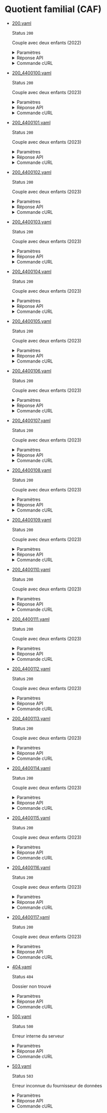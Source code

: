# Quotient familial (CAF)
* [200.yaml](200.yaml)

  Status `200`

  Couple avec deux enfants (2022)

  <details><summary>Paramètres</summary>
  <p>

  ```json
  {
    "numeroAllocataire": 2345678,
    "codePostal": 75001
  }
  ```

  </p>
  </details>

  <details><summary>Réponse API</summary>
  <p>

  ```json
  {
    "quotientFamilial": 1234,
    "mois": 7,
    "annee": 2022,
    "allocataires": [
      {
        "nomPrenom": "MARIE DUPONT",
        "dateDeNaissance": "01031988",
        "sexe": "F"
      },
      {
        "nomPrenom": "JEAN DUPONT",
        "dateDeNaissance": "01041990",
        "sexe": "M"
      }
    ],
    "enfants": [
      {
        "nomPrenom": "JACQUES DUPONT",
        "dateDeNaissance": "01012010",
        "sexe": "M"
      },
      {
        "nomPrenom": "JEANNE DUPONT",
        "dateDeNaissance": "01022012",
        "sexe": "F"
      }
    ],
    "adresse": {
      "identite": "Monsieur JEAN DUPONT",
      "complementIdentite": "APPARTEMENT 51",
      "complementIdentiteGeo": "RESIDENCE DES COLOMBES",
      "numeroRue": "42 RUE DE LA PAIX",
      "lieuDit": "ILOTS DES OISEAUX",
      "codePostalVille": "75001 PARIS",
      "pays": "FRANCE"
    }
  }
  ```

  </p>
  </details>

  <details><summary>Commande cURL</summary>
  <p>

  ```bash
  curl -H "X-Api-Key: $token" \
    -G -d 'numeroAllocataire=2345678' -d 'codePostal=75001' \
    --url "https://staging.particulier.api.gouv.fr/api/v2/composition-familiale"
  ```

  </p>
  </details>
* [200_4400100.yaml](200_4400100.yaml)

  Status `200`

  Couple avec deux enfants (2023)

  <details><summary>Paramètres</summary>
  <p>

  ```json
  {
    "numeroAllocataire": 4400100,
    "codePostal": 44100
  }
  ```

  </p>
  </details>

  <details><summary>Réponse API</summary>
  <p>

  ```json
  {
    "quotientFamilial": 600,
    "mois": 7,
    "annee": 2023,
    "allocataires": [
      {
        "nomPrenom": "DUPONT JEAN",
        "dateDeNaissance": "25021969",
        "sexe": "M"
      },
      {
        "nomPrenom": "DUPONT JEANNE",
        "dateDeNaissance": "25021969",
        "sexe": "F"
      }
    ],
    "enfants": [
      {
        "nomPrenom": "DUPONT THOMAS",
        "dateDeNaissance": "05052005",
        "sexe": "M"
      },
      {
        "nomPrenom": "DUPONT HUGO",
        "dateDeNaissance": "05052005",
        "sexe": "M"
      }
    ],
    "adresse": {
      "identite": "Monsieur JEAN DUPONT",
      "complementIdentite": "APPARTEMENT 51",
      "complementIdentiteGeo": "RESIDENCE DES COLOMBES",
      "numeroRue": "42 RUE DE LA PAIX",
      "lieuDit": "ILOTS DES OISEAUX",
      "codePostalVille": "44000 NANTES",
      "pays": "FRANCE"
    }
  }
  ```

  </p>
  </details>

  <details><summary>Commande cURL</summary>
  <p>

  ```bash
  curl -H "X-Api-Key: $token" \
    -G -d 'numeroAllocataire=4400100' -d 'codePostal=44100' \
    --url "https://staging.particulier.api.gouv.fr/api/v2/composition-familiale"
  ```

  </p>
  </details>
* [200_4400101.yaml](200_4400101.yaml)

  Status `200`

  Couple avec deux enfants (2023)

  <details><summary>Paramètres</summary>
  <p>

  ```json
  {
    "numeroAllocataire": 4400101,
    "codePostal": 44100
  }
  ```

  </p>
  </details>

  <details><summary>Réponse API</summary>
  <p>

  ```json
  {
    "quotientFamilial": 600,
    "mois": 7,
    "annee": 2023,
    "allocataires": [
      {
        "nomPrenom": "MARTIN MARIE",
        "dateDeNaissance": "25021969",
        "sexe": "F"
      },
      {
        "nomPrenom": "MARTIN PIERRE",
        "dateDeNaissance": "25021969",
        "sexe": "M"
      }
    ],
    "enfants": [
      {
        "nomPrenom": "MARTIN Léa",
        "dateDeNaissance": "05062005",
        "sexe": "F"
      },
      {
        "nomPrenom": "MARTIN ÉLISE",
        "dateDeNaissance": "05062005",
        "sexe": "F"
      }
    ],
    "adresse": {
      "identite": "MARTIN MARIE & PIERRE",
      "complementIdentite": "APPARTEMENT 51",
      "complementIdentiteGeo": "RESIDENCE DES COLOMBES",
      "numeroRue": "42 RUE DE LA PAIX",
      "lieuDit": "ILOTS DES OISEAUX",
      "codePostalVille": "44000 NANTES",
      "pays": "FRANCE"
    }
  }
  ```

  </p>
  </details>

  <details><summary>Commande cURL</summary>
  <p>

  ```bash
  curl -H "X-Api-Key: $token" \
    -G -d 'numeroAllocataire=4400101' -d 'codePostal=44100' \
    --url "https://staging.particulier.api.gouv.fr/api/v2/composition-familiale"
  ```

  </p>
  </details>
* [200_4400102.yaml](200_4400102.yaml)

  Status `200`

  Couple avec deux enfants (2023)

  <details><summary>Paramètres</summary>
  <p>

  ```json
  {
    "numeroAllocataire": 4400102,
    "codePostal": 44100
  }
  ```

  </p>
  </details>

  <details><summary>Réponse API</summary>
  <p>

  ```json
  {
    "quotientFamilial": 740,
    "mois": 7,
    "annee": 2023,
    "allocataires": [
      {
        "nomPrenom": "LEROY PIERRE",
        "dateDeNaissance": "25021969",
        "sexe": "M"
      },
      {
        "nomPrenom": "LEROY PIERRETTE",
        "dateDeNaissance": "25021969",
        "sexe": "F"
      }
    ],
    "enfants": [
      {
        "nomPrenom": "LEROY MAXIME",
        "dateDeNaissance": "05072005",
        "sexe": "M"
      },
      {
        "nomPrenom": "LEROY LUCAS",
        "dateDeNaissance": "05072005",
        "sexe": "M"
      }
    ],
    "adresse": {
      "identite": "LEROY PIERRE & PIERRETTE",
      "complementIdentite": "APPARTEMENT 51",
      "complementIdentiteGeo": "RESIDENCE DES COLOMBES",
      "numeroRue": "42 RUE DE LA PAIX",
      "lieuDit": "ILOTS DES OISEAUX",
      "codePostalVille": "44000 NANTES",
      "pays": "FRANCE"
    }
  }
  ```

  </p>
  </details>

  <details><summary>Commande cURL</summary>
  <p>

  ```bash
  curl -H "X-Api-Key: $token" \
    -G -d 'numeroAllocataire=4400102' -d 'codePostal=44100' \
    --url "https://staging.particulier.api.gouv.fr/api/v2/composition-familiale"
  ```

  </p>
  </details>
* [200_4400103.yaml](200_4400103.yaml)

  Status `200`

  Couple avec deux enfants (2023)

  <details><summary>Paramètres</summary>
  <p>

  ```json
  {
    "numeroAllocataire": 4400103,
    "codePostal": 44100
  }
  ```

  </p>
  </details>

  <details><summary>Réponse API</summary>
  <p>

  ```json
  {
    "quotientFamilial": 740,
    "mois": 7,
    "annee": 2023,
    "allocataires": [
      {
        "nomPrenom": "BERNARD SOPHIE",
        "dateDeNaissance": "25021969",
        "sexe": "F"
      },
      {
        "nomPrenom": "BERNARD THIERRY",
        "dateDeNaissance": "25021969",
        "sexe": "M"
      }
    ],
    "enfants": [
      {
        "nomPrenom": "BERNARD AMÉLIE",
        "dateDeNaissance": "05082005",
        "sexe": "F"
      },
      {
        "nomPrenom": "BERNARD NATHAN",
        "dateDeNaissance": "05082005",
        "sexe": "M"
      }
    ],
    "adresse": {
      "identite": "BERNARD THIERRY & SOPHIE",
      "complementIdentite": "APPARTEMENT 51",
      "complementIdentiteGeo": "RESIDENCE DES COLOMBES",
      "numeroRue": "42 RUE DE LA PAIX",
      "lieuDit": "ILOTS DES OISEAUX",
      "codePostalVille": "44000 NANTES",
      "pays": "FRANCE"
    }
  }
  ```

  </p>
  </details>

  <details><summary>Commande cURL</summary>
  <p>

  ```bash
  curl -H "X-Api-Key: $token" \
    -G -d 'numeroAllocataire=4400103' -d 'codePostal=44100' \
    --url "https://staging.particulier.api.gouv.fr/api/v2/composition-familiale"
  ```

  </p>
  </details>
* [200_4400104.yaml](200_4400104.yaml)

  Status `200`

  Couple avec deux enfants (2023)

  <details><summary>Paramètres</summary>
  <p>

  ```json
  {
    "numeroAllocataire": 4400104,
    "codePostal": 44100
  }
  ```

  </p>
  </details>

  <details><summary>Réponse API</summary>
  <p>

  ```json
  {
    "quotientFamilial": 1000,
    "mois": 7,
    "annee": 2023,
    "allocataires": [
      {
        "nomPrenom": "DUBOIS MICHEL",
        "dateDeNaissance": "25021969",
        "sexe": "M"
      },
      {
        "nomPrenom": "DUBOIS MICHELLE",
        "dateDeNaissance": "25021969",
        "sexe": "F"
      }
    ],
    "enfants": [
      {
        "nomPrenom": "DUBOIS LUCAS",
        "dateDeNaissance": "05092005",
        "sexe": "M"
      },
      {
        "nomPrenom": "DUBOIS EMMA",
        "dateDeNaissance": "05092005",
        "sexe": "F"
      }
    ],
    "adresse": {
      "identite": "DUBOIS MICHELLE & MICHEL",
      "complementIdentite": "APPARTEMENT 51",
      "complementIdentiteGeo": "RESIDENCE DES COLOMBES",
      "numeroRue": "42 RUE DE LA PAIX",
      "lieuDit": "ILOTS DES OISEAUX",
      "codePostalVille": "44000 NANTES",
      "pays": "FRANCE"
    }
  }
  ```

  </p>
  </details>

  <details><summary>Commande cURL</summary>
  <p>

  ```bash
  curl -H "X-Api-Key: $token" \
    -G -d 'numeroAllocataire=4400104' -d 'codePostal=44100' \
    --url "https://staging.particulier.api.gouv.fr/api/v2/composition-familiale"
  ```

  </p>
  </details>
* [200_4400105.yaml](200_4400105.yaml)

  Status `200`

  Couple avec deux enfants (2023)

  <details><summary>Paramètres</summary>
  <p>

  ```json
  {
    "numeroAllocataire": 4400105,
    "codePostal": 44100
  }
  ```

  </p>
  </details>

  <details><summary>Réponse API</summary>
  <p>

  ```json
  {
    "quotientFamilial": 1000,
    "mois": 7,
    "annee": 2023,
    "allocataires": [
      {
        "nomPrenom": "LEFEBVRE CLAIRE",
        "dateDeNaissance": "25021969",
        "sexe": "F"
      },
      {
        "nomPrenom": "LEFEBVRE CLAUDE",
        "dateDeNaissance": "26021969",
        "sexe": "M"
      }
    ],
    "enfants": [
      {
        "nomPrenom": "LEFEBVRE MANON",
        "dateDeNaissance": "05102005",
        "sexe": "F"
      },
      {
        "nomPrenom": "LEFEBVRE CHLOÉ",
        "dateDeNaissance": "05102005",
        "sexe": "F"
      }
    ],
    "adresse": {
      "identite": "LEFEBVRE CLAIRE & CLAUDE",
      "complementIdentite": "APPARTEMENT 51",
      "complementIdentiteGeo": "RESIDENCE DES COLOMBES",
      "numeroRue": "42 RUE DE LA PAIX",
      "lieuDit": "ILOTS DES OISEAUX",
      "codePostalVille": "44000 NANTES",
      "pays": "FRANCE"
    }
  }
  ```

  </p>
  </details>

  <details><summary>Commande cURL</summary>
  <p>

  ```bash
  curl -H "X-Api-Key: $token" \
    -G -d 'numeroAllocataire=4400105' -d 'codePostal=44100' \
    --url "https://staging.particulier.api.gouv.fr/api/v2/composition-familiale"
  ```

  </p>
  </details>
* [200_4400106.yaml](200_4400106.yaml)

  Status `200`

  Couple avec deux enfants (2023)

  <details><summary>Paramètres</summary>
  <p>

  ```json
  {
    "numeroAllocataire": 4400106,
    "codePostal": 44100
  }
  ```

  </p>
  </details>

  <details><summary>Réponse API</summary>
  <p>

  ```json
  {
    "quotientFamilial": 1080,
    "mois": 7,
    "annee": 2023,
    "allocataires": [
      {
        "nomPrenom": "MOREAU ANDRÉ",
        "dateDeNaissance": "25021969",
        "sexe": "M"
      },
      {
        "nomPrenom": "MOREAU ANGEL",
        "dateDeNaissance": "26021969",
        "sexe": "F"
      }
    ],
    "enfants": [
      {
        "nomPrenom": "MOREAU ADRIEN",
        "dateDeNaissance": "05112005",
        "sexe": "M"
      },
      {
        "nomPrenom": "MOREAU VALENTIN",
        "dateDeNaissance": "05112005",
        "sexe": "M"
      }
    ],
    "adresse": {
      "identite": "MOREAU ANDRÉ & ANGEL",
      "complementIdentite": "APPARTEMENT 51",
      "complementIdentiteGeo": "RESIDENCE DES COLOMBES",
      "numeroRue": "42 RUE DE LA PAIX",
      "lieuDit": "ILOTS DES OISEAUX",
      "codePostalVille": "44000 NANTES",
      "pays": "FRANCE"
    }
  }
  ```

  </p>
  </details>

  <details><summary>Commande cURL</summary>
  <p>

  ```bash
  curl -H "X-Api-Key: $token" \
    -G -d 'numeroAllocataire=4400106' -d 'codePostal=44100' \
    --url "https://staging.particulier.api.gouv.fr/api/v2/composition-familiale"
  ```

  </p>
  </details>
* [200_4400107.yaml](200_4400107.yaml)

  Status `200`

  Couple avec deux enfants (2023)

  <details><summary>Paramètres</summary>
  <p>

  ```json
  {
    "numeroAllocataire": 4400107,
    "codePostal": 44100
  }
  ```

  </p>
  </details>

  <details><summary>Réponse API</summary>
  <p>

  ```json
  {
    "quotientFamilial": 1080,
    "mois": 7,
    "annee": 2023,
    "allocataires": [
      {
        "nomPrenom": "LAMBERT JULIETTE",
        "dateDeNaissance": "25021969",
        "sexe": "F"
      },
      {
        "nomPrenom": "LAMBERT JULIEN",
        "dateDeNaissance": "26021969",
        "sexe": "M"
      }
    ],
    "enfants": [
      {
        "nomPrenom": "LAMBERT MATHILDE",
        "dateDeNaissance": "05122005",
        "sexe": "F"
      },
      {
        "nomPrenom": "LAMBERT ZOÉ",
        "dateDeNaissance": "05122005",
        "sexe": "F"
      }
    ],
    "adresse": {
      "identite": "LAMBERT JULIEN & JULIETTE",
      "complementIdentite": "APPARTEMENT 51",
      "complementIdentiteGeo": "RESIDENCE DES COLOMBES",
      "numeroRue": "42 RUE DE LA PAIX",
      "lieuDit": "ILOTS DES OISEAUX",
      "codePostalVille": "44000 NANTES",
      "pays": "FRANCE"
    }
  }
  ```

  </p>
  </details>

  <details><summary>Commande cURL</summary>
  <p>

  ```bash
  curl -H "X-Api-Key: $token" \
    -G -d 'numeroAllocataire=4400107' -d 'codePostal=44100' \
    --url "https://staging.particulier.api.gouv.fr/api/v2/composition-familiale"
  ```

  </p>
  </details>
* [200_4400108.yaml](200_4400108.yaml)

  Status `200`

  Couple avec deux enfants (2023)

  <details><summary>Paramètres</summary>
  <p>

  ```json
  {
    "numeroAllocataire": 4400108,
    "codePostal": 44100
  }
  ```

  </p>
  </details>

  <details><summary>Réponse API</summary>
  <p>

  ```json
  {
    "quotientFamilial": 1400,
    "mois": 7,
    "annee": 2023,
    "allocataires": [
      {
        "nomPrenom": "PETIT LAURENT",
        "dateDeNaissance": "25021969",
        "sexe": "M"
      },
      {
        "nomPrenom": "PETIT LAURINE",
        "dateDeNaissance": "26021969",
        "sexe": "F"
      }
    ],
    "enfants": [
      {
        "nomPrenom": "PETIT CLÉMENT",
        "dateDeNaissance": "05052005",
        "sexe": "M"
      },
      {
        "nomPrenom": "PETIT THÉO",
        "dateDeNaissance": "05052005",
        "sexe": "M"
      }
    ],
    "adresse": {
      "identite": "PETIT LAURENT & LAURINE",
      "complementIdentite": "APPARTEMENT 51",
      "complementIdentiteGeo": "RESIDENCE DES COLOMBES",
      "numeroRue": "42 RUE DE LA PAIX",
      "lieuDit": "ILOTS DES OISEAUX",
      "codePostalVille": "44000 NANTES",
      "pays": "FRANCE"
    }
  }
  ```

  </p>
  </details>

  <details><summary>Commande cURL</summary>
  <p>

  ```bash
  curl -H "X-Api-Key: $token" \
    -G -d 'numeroAllocataire=4400108' -d 'codePostal=44100' \
    --url "https://staging.particulier.api.gouv.fr/api/v2/composition-familiale"
  ```

  </p>
  </details>
* [200_4400109.yaml](200_4400109.yaml)

  Status `200`

  Couple avec deux enfants (2023)

  <details><summary>Paramètres</summary>
  <p>

  ```json
  {
    "numeroAllocataire": 4400109,
    "codePostal": 44100
  }
  ```

  </p>
  </details>

  <details><summary>Réponse API</summary>
  <p>

  ```json
  {
    "quotientFamilial": 1400,
    "mois": 7,
    "annee": 2023,
    "allocataires": [
      {
        "nomPrenom": "SIMON NATHALIE",
        "dateDeNaissance": "25021969",
        "sexe": "F"
      },
      {
        "nomPrenom": "SIMON NATHAN",
        "dateDeNaissance": "26021969",
        "sexe": "M"
      }
    ],
    "enfants": [
      {
        "nomPrenom": "SIMON LÉA",
        "dateDeNaissance": "05062005",
        "sexe": "F"
      },
      {
        "nomPrenom": "SIMON CAMILLE",
        "dateDeNaissance": "05062005",
        "sexe": "F"
      }
    ],
    "adresse": {
      "identite": "SIMON NATHAN & NATHALIE",
      "complementIdentite": "APPARTEMENT 51",
      "complementIdentiteGeo": "RESIDENCE DES COLOMBES",
      "numeroRue": "42 RUE DE LA PAIX",
      "lieuDit": "ILOTS DES OISEAUX",
      "codePostalVille": "44000 NANTES",
      "pays": "FRANCE"
    }
  }
  ```

  </p>
  </details>

  <details><summary>Commande cURL</summary>
  <p>

  ```bash
  curl -H "X-Api-Key: $token" \
    -G -d 'numeroAllocataire=4400109' -d 'codePostal=44100' \
    --url "https://staging.particulier.api.gouv.fr/api/v2/composition-familiale"
  ```

  </p>
  </details>
* [200_4400110.yaml](200_4400110.yaml)

  Status `200`

  Couple avec deux enfants (2023)

  <details><summary>Paramètres</summary>
  <p>

  ```json
  {
    "numeroAllocataire": 4400110,
    "codePostal": 44100
  }
  ```

  </p>
  </details>

  <details><summary>Réponse API</summary>
  <p>

  ```json
  {
    "quotientFamilial": 1448,
    "mois": 7,
    "annee": 2023,
    "allocataires": [
      {
        "nomPrenom": "GIRARD JACQUES",
        "dateDeNaissance": "25021969",
        "sexe": "M"
      },
      {
        "nomPrenom": "GIRARD JACQUELINE",
        "dateDeNaissance": "26021969",
        "sexe": "F"
      }
    ],
    "enfants": [
      {
        "nomPrenom": "GIRARD LOUIS",
        "dateDeNaissance": "05072005",
        "sexe": "M"
      },
      {
        "nomPrenom": "GIRARD JULES",
        "dateDeNaissance": "05072005",
        "sexe": "M"
      }
    ],
    "adresse": {
      "identite": "GIRARD JACQUELINE & JACQUES",
      "complementIdentite": "APPARTEMENT 51",
      "complementIdentiteGeo": "RESIDENCE DES COLOMBES",
      "numeroRue": "42 RUE DE LA PAIX",
      "lieuDit": "ILOTS DES OISEAUX",
      "codePostalVille": "44000 NANTES",
      "pays": "FRANCE"
    }
  }
  ```

  </p>
  </details>

  <details><summary>Commande cURL</summary>
  <p>

  ```bash
  curl -H "X-Api-Key: $token" \
    -G -d 'numeroAllocataire=4400110' -d 'codePostal=44100' \
    --url "https://staging.particulier.api.gouv.fr/api/v2/composition-familiale"
  ```

  </p>
  </details>
* [200_4400111.yaml](200_4400111.yaml)

  Status `200`

  Couple avec deux enfants (2023)

  <details><summary>Paramètres</summary>
  <p>

  ```json
  {
    "numeroAllocataire": 4400111,
    "codePostal": 44100
  }
  ```

  </p>
  </details>

  <details><summary>Réponse API</summary>
  <p>

  ```json
  {
    "quotientFamilial": 1448,
    "mois": 7,
    "annee": 2023,
    "allocataires": [
      {
        "nomPrenom": "BOUCHER CHLOÉ",
        "dateDeNaissance": "25021969",
        "sexe": "F"
      },
      {
        "nomPrenom": "BOUCHER CORENTIN",
        "dateDeNaissance": "26021969",
        "sexe": "M"
      }
    ],
    "enfants": [
      {
        "nomPrenom": "BOUCHER ZOÉ",
        "dateDeNaissance": "05082005",
        "sexe": "F"
      },
      {
        "nomPrenom": "BOUCHER ANAÏS",
        "dateDeNaissance": "05082005",
        "sexe": "F"
      }
    ],
    "adresse": {
      "identite": "BOUCHER CORENTIN & CHLOÉ",
      "complementIdentite": "APPARTEMENT 51",
      "complementIdentiteGeo": "RESIDENCE DES COLOMBES",
      "numeroRue": "42 RUE DE LA PAIX",
      "lieuDit": "ILOTS DES OISEAUX",
      "codePostalVille": "44000 NANTES",
      "pays": "FRANCE"
    }
  }
  ```

  </p>
  </details>

  <details><summary>Commande cURL</summary>
  <p>

  ```bash
  curl -H "X-Api-Key: $token" \
    -G -d 'numeroAllocataire=4400111' -d 'codePostal=44100' \
    --url "https://staging.particulier.api.gouv.fr/api/v2/composition-familiale"
  ```

  </p>
  </details>
* [200_4400112.yaml](200_4400112.yaml)

  Status `200`

  Couple avec deux enfants (2023)

  <details><summary>Paramètres</summary>
  <p>

  ```json
  {
    "numeroAllocataire": 4400112,
    "codePostal": 44100
  }
  ```

  </p>
  </details>

  <details><summary>Réponse API</summary>
  <p>

  ```json
  {
    "quotientFamilial": 1700,
    "mois": 7,
    "annee": 2023,
    "allocataires": [
      {
        "nomPrenom": "MOULIN ANTOINE",
        "dateDeNaissance": "25021969",
        "sexe": "M"
      },
      {
        "nomPrenom": "MOULIN ANTOINETTE",
        "dateDeNaissance": "26021969",
        "sexe": "F"
      }
    ],
    "enfants": [
      {
        "nomPrenom": "MOULIN HUGO",
        "dateDeNaissance": "05092005",
        "sexe": "M"
      },
      {
        "nomPrenom": "MOULIN ÉMILIE",
        "dateDeNaissance": "05092005",
        "sexe": "F"
      }
    ],
    "adresse": {
      "identite": "MOULIN ANTOINETTE & ANTOINE",
      "complementIdentite": "APPARTEMENT 51",
      "complementIdentiteGeo": "RESIDENCE DES COLOMBES",
      "numeroRue": "42 RUE DE LA PAIX",
      "lieuDit": "ILOTS DES OISEAUX",
      "codePostalVille": "44000 NANTES",
      "pays": "FRANCE"
    }
  }
  ```

  </p>
  </details>

  <details><summary>Commande cURL</summary>
  <p>

  ```bash
  curl -H "X-Api-Key: $token" \
    -G -d 'numeroAllocataire=4400112' -d 'codePostal=44100' \
    --url "https://staging.particulier.api.gouv.fr/api/v2/composition-familiale"
  ```

  </p>
  </details>
* [200_4400113.yaml](200_4400113.yaml)

  Status `200`

  Couple avec deux enfants (2023)

  <details><summary>Paramètres</summary>
  <p>

  ```json
  {
    "numeroAllocataire": 4400113,
    "codePostal": 44100
  }
  ```

  </p>
  </details>

  <details><summary>Réponse API</summary>
  <p>

  ```json
  {
    "quotientFamilial": 1700,
    "mois": 7,
    "annee": 2023,
    "allocataires": [
      {
        "nomPrenom": "ROUSSEL CAMILLE",
        "dateDeNaissance": "25021969",
        "sexe": "M"
      },
      {
        "nomPrenom": "ROUSSEL CAMILLE",
        "dateDeNaissance": "26021969",
        "sexe": "F"
      }
    ],
    "enfants": [
      {
        "nomPrenom": "ROUSSEL ALICE",
        "dateDeNaissance": "05102005",
        "sexe": "F"
      },
      {
        "nomPrenom": "ROUSSEL VICTOR",
        "dateDeNaissance": "05102005",
        "sexe": "M"
      }
    ],
    "adresse": {
      "identite": "ROUSSEL CAMILLE & CAMILLE",
      "complementIdentite": "APPARTEMENT 51",
      "complementIdentiteGeo": "RESIDENCE DES COLOMBES",
      "numeroRue": "42 RUE DE LA PAIX",
      "lieuDit": "ILOTS DES OISEAUX",
      "codePostalVille": "44000 NANTES",
      "pays": "FRANCE"
    }
  }
  ```

  </p>
  </details>

  <details><summary>Commande cURL</summary>
  <p>

  ```bash
  curl -H "X-Api-Key: $token" \
    -G -d 'numeroAllocataire=4400113' -d 'codePostal=44100' \
    --url "https://staging.particulier.api.gouv.fr/api/v2/composition-familiale"
  ```

  </p>
  </details>
* [200_4400114.yaml](200_4400114.yaml)

  Status `200`

  Couple avec deux enfants (2023)

  <details><summary>Paramètres</summary>
  <p>

  ```json
  {
    "numeroAllocataire": 4400114,
    "codePostal": 44100
  }
  ```

  </p>
  </details>

  <details><summary>Réponse API</summary>
  <p>

  ```json
  {
    "quotientFamilial": 1717,
    "mois": 7,
    "annee": 2023,
    "allocataires": [
      {
        "nomPrenom": "BLANC PHILIPPE",
        "dateDeNaissance": "25021969",
        "sexe": "M"
      },
      {
        "nomPrenom": "BLANC SARAH",
        "dateDeNaissance": "26021969",
        "sexe": "F"
      }
    ],
    "enfants": [
      {
        "nomPrenom": "BLANC RAPHAËL",
        "dateDeNaissance": "05112005",
        "sexe": "M"
      },
      {
        "nomPrenom": "BLANC LÉONARD",
        "dateDeNaissance": "05112005",
        "sexe": "M"
      }
    ],
    "adresse": {
      "identite": "BLANC SARAH & PHILIPPE",
      "complementIdentite": "APPARTEMENT 51",
      "complementIdentiteGeo": "RESIDENCE DES COLOMBES",
      "numeroRue": "42 RUE DE LA PAIX",
      "lieuDit": "ILOTS DES OISEAUX",
      "codePostalVille": "44000 NANTES",
      "pays": "FRANCE"
    }
  }
  ```

  </p>
  </details>

  <details><summary>Commande cURL</summary>
  <p>

  ```bash
  curl -H "X-Api-Key: $token" \
    -G -d 'numeroAllocataire=4400114' -d 'codePostal=44100' \
    --url "https://staging.particulier.api.gouv.fr/api/v2/composition-familiale"
  ```

  </p>
  </details>
* [200_4400115.yaml](200_4400115.yaml)

  Status `200`

  Couple avec deux enfants (2023)

  <details><summary>Paramètres</summary>
  <p>

  ```json
  {
    "numeroAllocataire": 4400115,
    "codePostal": 44100
  }
  ```

  </p>
  </details>

  <details><summary>Réponse API</summary>
  <p>

  ```json
  {
    "quotientFamilial": 1717,
    "mois": 7,
    "annee": 2023,
    "allocataires": [
      {
        "nomPrenom": "GAUTIER ÉMILIE",
        "dateDeNaissance": "25021969",
        "sexe": "F"
      },
      {
        "nomPrenom": "GAUTIER SOAZIG",
        "dateDeNaissance": "26021969",
        "sexe": "F"
      }
    ],
    "enfants": [
      {
        "nomPrenom": "GAUTIER OCÉANE",
        "dateDeNaissance": "05122005",
        "sexe": "F"
      },
      {
        "nomPrenom": "GAUTIER NOÉMIE",
        "dateDeNaissance": "05122005",
        "sexe": "F"
      }
    ],
    "adresse": {
      "identite": "GAUTIER SOAZIG & ÉMILIE",
      "complementIdentite": "APPARTEMENT 51",
      "complementIdentiteGeo": "RESIDENCE DES COLOMBES",
      "numeroRue": "42 RUE DE LA PAIX",
      "lieuDit": "ILOTS DES OISEAUX",
      "codePostalVille": "44000 NANTES",
      "pays": "FRANCE"
    }
  }
  ```

  </p>
  </details>

  <details><summary>Commande cURL</summary>
  <p>

  ```bash
  curl -H "X-Api-Key: $token" \
    -G -d 'numeroAllocataire=4400115' -d 'codePostal=44100' \
    --url "https://staging.particulier.api.gouv.fr/api/v2/composition-familiale"
  ```

  </p>
  </details>
* [200_4400116.yaml](200_4400116.yaml)

  Status `200`

  Couple avec deux enfants (2023)

  <details><summary>Paramètres</summary>
  <p>

  ```json
  {
    "numeroAllocataire": 4400116,
    "codePostal": 44100
  }
  ```

  </p>
  </details>

  <details><summary>Réponse API</summary>
  <p>

  ```json
  {
    "quotientFamilial": 2000,
    "mois": 7,
    "annee": 2023,
    "allocataires": [
      {
        "nomPrenom": "MERCIER VICTOR",
        "dateDeNaissance": "25021969",
        "sexe": "M"
      },
      {
        "nomPrenom": "MERCIER MATHILDE",
        "dateDeNaissance": "26021969",
        "sexe": "F"
      }
    ],
    "enfants": [
      {
        "nomPrenom": "MERCIER ARTHUR",
        "dateDeNaissance": "05052005",
        "sexe": "M"
      },
      {
        "nomPrenom": "MERCIER THIBAULT",
        "dateDeNaissance": "05052005",
        "sexe": "M"
      }
    ],
    "adresse": {
      "identite": "MERCIER MATHILDE & VICTOR",
      "complementIdentite": "APPARTEMENT 51",
      "complementIdentiteGeo": "RESIDENCE DES COLOMBES",
      "numeroRue": "42 RUE DE LA PAIX",
      "lieuDit": "ILOTS DES OISEAUX",
      "codePostalVille": "44000 NANTES",
      "pays": "FRANCE"
    }
  }
  ```

  </p>
  </details>

  <details><summary>Commande cURL</summary>
  <p>

  ```bash
  curl -H "X-Api-Key: $token" \
    -G -d 'numeroAllocataire=4400116' -d 'codePostal=44100' \
    --url "https://staging.particulier.api.gouv.fr/api/v2/composition-familiale"
  ```

  </p>
  </details>
* [200_4400117.yaml](200_4400117.yaml)

  Status `200`

  Couple avec deux enfants (2023)

  <details><summary>Paramètres</summary>
  <p>

  ```json
  {
    "numeroAllocataire": 4400117,
    "codePostal": 44100
  }
  ```

  </p>
  </details>

  <details><summary>Réponse API</summary>
  <p>

  ```json
  {
    "quotientFamilial": 2000,
    "mois": 7,
    "annee": 2023,
    "allocataires": [
      {
        "nomPrenom": "ROBIN HÉLÈNE",
        "dateDeNaissance": "25021969",
        "sexe": "F"
      },
      {
        "nomPrenom": "ROBIN MARC",
        "dateDeNaissance": "26021969",
        "sexe": "M"
      }
    ],
    "enfants": [
      {
        "nomPrenom": "ROBIN MARGAUX",
        "dateDeNaissance": "05052005",
        "sexe": "F"
      },
      {
        "nomPrenom": "ROBIN MARIE",
        "dateDeNaissance": "05052005",
        "sexe": "F"
      }
    ],
    "adresse": {
      "identite": "ROBIN MARC & HÉLÈNE",
      "complementIdentite": "APPARTEMENT 51",
      "complementIdentiteGeo": "RESIDENCE DES COLOMBES",
      "numeroRue": "42 RUE DE LA PAIX",
      "lieuDit": "ILOTS DES OISEAUX",
      "codePostalVille": "44000 NANTES",
      "pays": "FRANCE"
    }
  }
  ```

  </p>
  </details>

  <details><summary>Commande cURL</summary>
  <p>

  ```bash
  curl -H "X-Api-Key: $token" \
    -G -d 'numeroAllocataire=4400117' -d 'codePostal=44100' \
    --url "https://staging.particulier.api.gouv.fr/api/v2/composition-familiale"
  ```

  </p>
  </details>
* [404.yaml](404.yaml)

  Status `404`

  Dossier non trouvé

  <details><summary>Paramètres</summary>
  <p>

  ```json
  {
    "numeroAllocataire": 1234567,
    "codePostal": 33404
  }
  ```

  </p>
  </details>

  <details><summary>Réponse API</summary>
  <p>

  ```json
  {
    "error": "not_found",
    "reason": "Dossier allocataire inexistant. Le document ne peut être édité.",
    "message": "Dossier allocataire inexistant. Le document ne peut être édité."
  }
  ```

  </p>
  </details>

  <details><summary>Commande cURL</summary>
  <p>

  ```bash
  curl -H "X-Api-Key: $token" \
    -G -d 'numeroAllocataire=1234567' -d 'codePostal=33404' \
    --url "https://staging.particulier.api.gouv.fr/api/v2/composition-familiale"
  ```

  </p>
  </details>
* [500.yaml](500.yaml)

  Status `500`

  Erreur interne du serveur

  <details><summary>Paramètres</summary>
  <p>

  ```json
  {
    "numeroAllocataire": 1234567,
    "codePostal": 33500
  }
  ```

  </p>
  </details>

  <details><summary>Réponse API</summary>
  <p>

  ```json
  {
    "error": "error",
    "reason": "Internal server error",
    "message": "Une erreur interne s'est produite, l'équipe a été prévenue."
  }
  ```

  </p>
  </details>

  <details><summary>Commande cURL</summary>
  <p>

  ```bash
  curl -H "X-Api-Key: $token" \
    -G -d 'numeroAllocataire=1234567' -d 'codePostal=33500' \
    --url "https://staging.particulier.api.gouv.fr/api/v2/composition-familiale"
  ```

  </p>
  </details>
* [503.yaml](503.yaml)

  Status `503`

  Erreur inconnue du fournisseur de données

  <details><summary>Paramètres</summary>
  <p>

  ```json
  {
    "numeroAllocataire": 1234567,
    "codePostal": 33503
  }
  ```

  </p>
  </details>

  <details><summary>Réponse API</summary>
  <p>

  ```json
  {
    "error": "data_provider_error",
    "reason": "Unknown error code 134",
    "message": "Erreur inconnue du fournisseur de donnée CAF"
  }
  ```

  </p>
  </details>

  <details><summary>Commande cURL</summary>
  <p>

  ```bash
  curl -H "X-Api-Key: $token" \
    -G -d 'numeroAllocataire=1234567' -d 'codePostal=33503' \
    --url "https://staging.particulier.api.gouv.fr/api/v2/composition-familiale"
  ```

  </p>
  </details>
